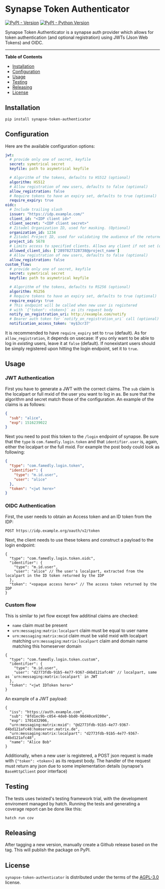 # Synapse Token Authenticator

[![PyPI - Version](https://img.shields.io/pypi/v/synapse-token-authenticator.svg)](https://pypi.org/project/synapse-token-authenticator)
[![PyPI - Python Version](https://img.shields.io/pypi/pyversions/synapse-token-authenticator.svg)](https://pypi.org/project/synapse-token-authenticator)

Synapse Token Authenticator is a synapse auth provider which allows for token authentication (and optional registration) using JWTs (Json Web Tokens) and OIDC.

-----

**Table of Contents**

- [Installation](#installation)
- [Configuration](#configuration)
- [Usage](#usage)
- [Testing](#testing)
- [Releasing](#releasing)
- [License](#license)

## Installation

```console
pip install synapse-token-authenticator
```

## Configuration
Here are the available configuration options:
```yaml
jwt:
  # provide only one of secret, keyfile
  secret: symetrical secret
  keyfile: path to asymetrical keyfile

  # Algorithm of the tokens, defaults to HS512 (optional)
  algorithm: HS512
  # Allow registration of new users, defaults to false (optional)
  allow_registration: false
  # Require tokens to have an expiry set, defaults to true (optional)
  require_expiry: true
oidc:
  # Include trailing slash
  issuer: "https://idp.example.com/"
  client_id: "<IDP client id>"
  client_secret: "<IDP client secret>"
  # Zitadel Organization ID, used for masking. (Optional)
  organization_id: 1234
  # Zitadel Project ID, used for validating the audience of the returned token.
  project_id: 5678
  # Limits access to specified clients. Allows any client if not set (optional)
  allowed_client_ids: ['2897827328738@project_name']
  # Allow registration of new users, defaults to false (optional)
  allow_registration: false
custom_flow:
  # provide only one of secret, keyfile
  secret: symetrical secret
  keyfile: path to asymetrical keyfile

  # Algorithm of the tokens, defaults to RS256 (optional)
  algorithm: RS256
  # Require tokens to have an expiry set, defaults to true (optional)
  require_expiry: true
  # This endpoint will be called when new user is registered
  # with `{"token": <token>}` as its request body
  notify_on_registration_uri: http://example.com/notify
  # Bearer auth token for `notify_on_registration_uri` call (optional)
  notification_access_token: 'my$3cr37'
```
It is recommended to have `require_expiry` set to `true` (default). As for `allow_registration`, it depends on usecase: If you only want to be able to log in *existing* users, leave it at `false` (default). If nonexistant users should be simply registered upon hitting the login endpoint, set it to `true`.

## Usage

### JWT Authentication
First you have to generate a JWT with the correct claims. The `sub` claim is the localpart or full mxid of the user you want to log in as. Be sure that the algorithm and secret match those of the configuration. An example of the claims is as follows:
```json
{
  "sub": "alice",
  "exp": 1516239022
}
```

Next you need to post this token to the `/login` endpoint of synapse. Be sure that the `type` is `com.famedly.login.token` and that `identifier.user` is, again, either the localpart or the full mxid. For example the post body could look as following:
```json
{
  "type": "com.famedly.login.token",
  "identifier": {
    "type": "m.id.user",
    "user": "alice"
  },
  "token": "<jwt here>"
}
```

### OIDC Authentication

First, the user needs to obtain an Access token and an ID token from the IDP:
```http
POST https://idp.example.org/oauth/v2/token

```

Next, the client needs to use these tokens and construct a payload to the login endpoint:

```jsonc
{
  "type": "com.famedly.login.token.oidc",
  "identifier": {
    "type": "m.id.user",
    "user": "alice" // The user's localpart, extracted from the localpart in the ID token returned by the IDP
  },
  "token": "<opaque access here>" // The access token returned by the IDP
}
```

### Custom flow

This is similar to jwt flow except few additinal claims are checked:
- `name` claim must be present
- `urn:messaging:matrix:localpart` claim must be equal to user name
- `urn:messaging:matrix:mxid` claim must be valid mxid with localpart matching `urn:messaging:matrix:localpart` claim and domain name matching this homeserver domain

```jsonc
{
  "type": "com.famedly.login.token.custom",
  "identifier": {
    "type": "m.id.user",
    "user": "d2773fdb-91b5-4e77-9367-d4bd121afc48" // localpart, same as `urn:messaging:matrix:localpart` in JWT
  },
  "token": "<jwt IDToken here>"
}
```

An example of a JWT payload:
```jsonc
{
  "iss": "https://auth.example.com",
  "sub": "8fd1ec9b-c054-4de0-bbd0-90d40ce9200e",
  "exp": 1701432906,
  "urn:messaging:matrix:mxid": "@d2773fdb-91b5-4e77-9367-d4bd121afc48:homserver.matrix.de",
  "urn:messaging:matrix:localpart": "d2773fdb-91b5-4e77-9367-d4bd121afc48",
  "name": "Alice Bob"
}
```

Additionally, when a new user is registered, a POST json request is made with `{"token": <token>}` as its request body. The handler of the request must return any json due to some implementation details (synapse's `BaseHttpClient` poor interface)

## Testing

The tests uses twisted's testing framework trial, with the development
enviroment managed by hatch. Running the tests and generating a coverage report
can be done like this:

```console
hatch run cov
```

## Releasing

After tagging a new version, manually create a Github release based on the tag. This will publish the package on PyPI.

## License

`synapse-token-authenticator` is distributed under the terms of the
[AGPL-3.0](https://spdx.org/licenses/AGPL-3.0-only.html) license.
